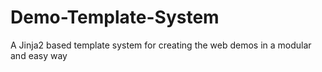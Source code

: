# Demo-Template-System
A Jinja2 based template system for creating the web demos in a modular and easy way
